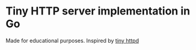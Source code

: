 # Tiny HTTP server implementation in Go

Made for educational purposes. Inspired by [tiny httpd](http://tinyhttpd.sourceforge.net/)
